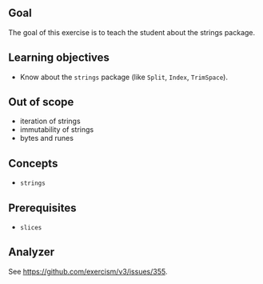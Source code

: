 ## Goal

The goal of this exercise is to teach the student about the strings package.

## Learning objectives

- Know about the `strings` package (like `Split`, `Index`, `TrimSpace`).

## Out of scope

- iteration of strings
- immutability of strings
- bytes and runes

## Concepts

- `strings`

## Prerequisites

- `slices`

## Analyzer

See https://github.com/exercism/v3/issues/355.
